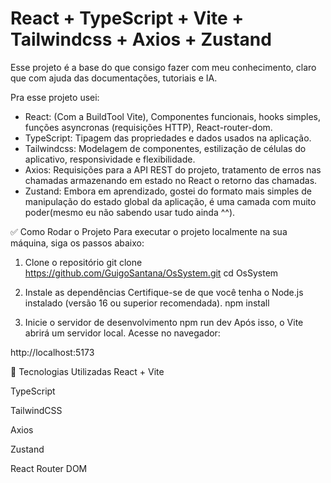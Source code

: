 # React + TypeScript + Vite + Tailwindcss + Axios + Zustand

Esse projeto é a base do que consigo fazer com meu conhecimento, claro que com ajuda das documentações, tutoriais e IA.

Pra esse projeto usei:

- React: (Com a BuildTool Vite), Componentes funcionais, hooks simples, funções asyncronas (requisições HTTP), React-router-dom.
- TypeScript: Tipagem das propriedades e dados usados na aplicação.
- Tailwindcss: Modelagem de componentes, estilização de células do aplicativo, responsividade e flexibilidade.
- Axios: Requisições para a API REST do projeto, tratamento de erros nas chamadas armazenando em estado no React o retorno das chamadas.
- Zustand: Embora em aprendizado, gostei do formato mais simples de manipulação do estado global da aplicação, é uma camada com muito poder(mesmo eu não sabendo usar tudo ainda ^^).

✅ Como Rodar o Projeto
Para executar o projeto localmente na sua máquina, siga os passos abaixo:

1. Clone o repositório
git clone https://github.com/GuigoSantana/OsSystem.git
cd OsSystem

2. Instale as dependências
Certifique-se de que você tenha o Node.js instalado (versão 16 ou superior recomendada).
npm install

3. Inicie o servidor de desenvolvimento
npm run dev
Após isso, o Vite abrirá um servidor local. Acesse no navegador:

http://localhost:5173

🧰 Tecnologias Utilizadas
React + Vite

TypeScript

TailwindCSS

Axios

Zustand

React Router DOM
